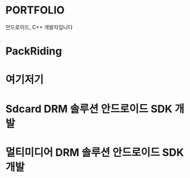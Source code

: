 # PORTFOLIO
안드로이드, C++ 개발자입니다

PackRiding
============

여기저기
============

Sdcard DRM 솔루션 안드로이드 SDK 개발
============

멀티미디어 DRM 솔루션 안드로이드 SDK 개발
============

